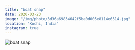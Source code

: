 ```yaml
---
title: "boat snap"
date: 2020-03-23
image: "/img/photo/3d36a69834642f5ba0d005e8114e6514.jpg"
location: "Kochi, India"
instagram: true
---
```


![boat snap](/img/photo/3d36a69834642f5ba0d005e8114e6514.jpg)
